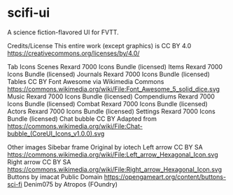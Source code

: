 # scifi-ui
A science fiction-flavored UI for FVTT.


Credits/License
This entire work (except graphics) is CC BY 4.0
https://creativecommons.org/licenses/by/4.0/

Tab Icons
Scenes		Rexard 7000 Icons Bundle (licensed)
Items		Rexard 7000 Icons Bundle (licensed)
Journals		Rexard 7000 Icons Bundle (licensed)
Tables		CC BY Font Awesome via Wikimedia Commons https://commons.wikimedia.org/wiki/File:Font_Awesome_5_solid_dice.svg
Music		Rexard 7000 Icons Bundle (licensed)
Compendiums		Rexard 7000 Icons Bundle (licensed)
Combat		Rexard 7000 Icons Bundle (licensed)
Actors		Rexard 7000 Icons Bundle (licensed)
Settings		Rexard 7000 Icons Bundle (licensed)
Chat bubble		CC BY Adapted from https://commons.wikimedia.org/wiki/File:Chat-bubble_(CoreUI_Icons_v1.0.0).svg

Other images
Sibebar frame		Original by iotech
Left arrow		CC BY SA https://commons.wikimedia.org/wiki/File:Left_arrow_Hexagonal_Icon.svg
Right arrow		CC BY SA https://commons.wikimedia.org/wiki/File:Right_arrow_Hexagonal_Icon.svg
Buttons		by imacat Public Domain https://opengameart.org/content/buttons-sci-fi
Denim075    by Atropos (FOundry)